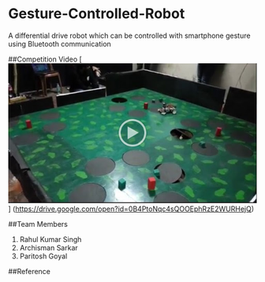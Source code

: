 # Gesture-Controlled-Robot
A differential drive robot which can be controlled with smartphone gesture using Bluetooth communication

##Competition Video
[<img src="./Images/video.png">] (https://drive.google.com/open?id=0B4PtoNqc4sQOOEphRzE2WURHejQ)

##Team Members
1. Rahul Kumar Singh
2. Archisman Sarkar
3. Paritosh Goyal

##Reference
